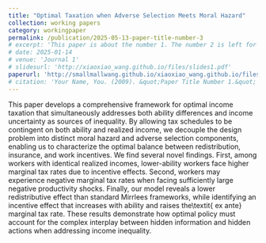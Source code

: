 ```yaml
---
title: "Optimal Taxation when Adverse Selection Meets Moral Hazard"
collection: working papers
category: workingpaper
permalink: /publication/2025-05-13-paper-title-number-3
# excerpt: 'This paper is about the number 1. The number 2 is left for future work.'
# date: 2025-01-14
# venue: 'Journal 1'
# slidesurl: 'http://xiaoxiao_wang.github.io/files/slides1.pdf'
paperurl: 'http://smallmallwang.github.io/xiaoxiao_wang.github.io/files/Cui_etal_Moral_Hazard.pdf'
# citation: 'Your Name, You. (2009). &quot;Paper Title Number 1.&quot; <i>Journal 1</i>. 1(1).'
---
```


This paper develops a comprehensive framework for optimal income taxation that simultaneously addresses both ability differences and income uncertainty as sources of inequality.  By allowing tax schedules to be contingent on both ability and realized income, we decouple the design problem into distinct moral hazard and adverse selection components, enabling us to characterize the optimal balance between redistribution, insurance, and work incentives. We find several novel findings. First, among workers with identical realized incomes, lower-ability workers face higher marginal tax rates due to incentive effects. Second, workers may experience negative marginal tax rates when facing sufficiently large negative productivity shocks. Finally, our model reveals a lower redistributive effect than standard Mirrlees frameworks, while identifying an incentive effect that increases with ability and raises the\textit{ ex ante} marginal tax rate. These results demonstrate how optimal policy must account for the complex interplay between hidden information and hidden actions when addressing income inequality.

